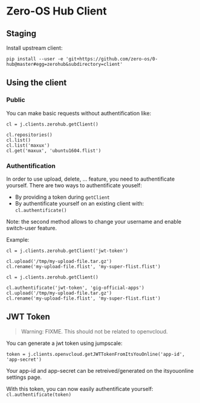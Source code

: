 # Zero-OS Hub Client

## Staging
Install upstream client:
```
pip install --user -e 'git+https://github.com/zero-os/0-hub@master#egg=zerohub&subdirectory=client'
```

## Using the client

### Public
You can make basic requests without authentification like:
```
cl = j.clients.zerohub.getClient()

cl.repositories()
cl.list()
cl.list('maxux')
cl.get('maxux', 'ubuntu1604.flist')
```

### Authentification
In order to use upload, delete, ... feature, you need to authentificate yourself.
There are two ways to authentificate youself:

- By providing a token during `getClient`
- By authentificate yourself on an existing client with: `cl.authentificate()`

Note: the second method allows to change your username and enable switch-user feature.

Example:
```
cl = j.clients.zerohub.getClient('jwt-token')

cl.upload('/tmp/my-upload-file.tar.gz')
cl.rename('my-upload-file.flist', 'my-super-flist.flist')
```

```
cl = j.clients.zerohub.getClient()

cl.authentificate('jwt-token', 'gig-official-apps')
cl.upload('/tmp/my-upload-file.tar.gz')
cl.rename('my-upload-file.flist', 'my-super-flist.flist')
```

## JWT Token
> Warning: FIXME. This should not be related to openvcloud.

You can generate a jwt token using jumpscale:
```
token = j.clients.openvcloud.getJWTTokenFromItsYouOnline('app-id', 'app-secret')
```

Your app-id and app-secret can be retreived/generated on the itsyouonline settings page.

With this token, you can now easily authentificate yourself: `cl.authentificate(token)`
